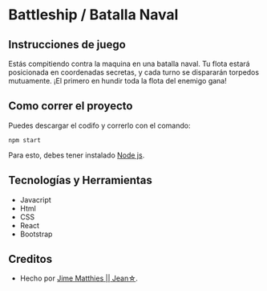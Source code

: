 # Battleship / Batalla Naval

## Instrucciones de juego

Estás compitiendo contra la maquina en una batalla naval. Tu flota estará posicionada en coordenadas secretas, y cada turno se dispararán torpedos mutuamente. ¡El primero en hundir toda la flota del enemigo gana!

## Como correr el proyecto

Puedes descargar el codifo y correrlo con el comando:

    npm start

Para esto, debes tener instalado [Node js](https://nodejs.org/en/).

## Tecnologías y Herramientas

 - Javacript 
 - Html 
 - CSS
 - React
 - Bootstrap

## Creditos

- Hecho por [Jime Matthies || Jean☆](https://github.com/JimeMatthies).
